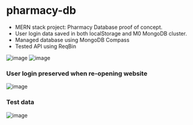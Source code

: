 # pharmacy-db
- MERN stack project: Pharmacy Database proof of concept.
- User login data saved in both localStorage and M0 MongoDB cluster.
- Managed database using MongoDB Compass
- Tested API using ReqBin

![image](https://github.com/user-attachments/assets/f85ae5b9-fe24-4eeb-a310-834e791e0fa5)
![image](https://github.com/user-attachments/assets/0ea39bc6-2136-48ab-a48b-d0a37777e21e)
### User login preserved when re-opening website 
![image](https://github.com/user-attachments/assets/b0ddc10b-0789-49c9-97ce-1007ca56cc1e)


### Test data
![image](https://github.com/user-attachments/assets/f07f7516-ccdd-4ce7-a749-da3e1552a9cb)
